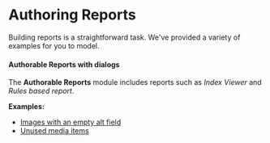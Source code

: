 # Authoring Reports

Building reports is a straightforward task. We've provided a variety of examples for you to model.

#### Authorable Reports with dialogs
The **Authorable Reports** module includes reports such as *Index Viewer* and *Rules based report*. 

**Examples:**
 * [Images with an empty alt field][1]
 * [Unused media items][2]


[1]: http://sitecorejunkie.com/2014/05/28/create-a-custom-report-in-sitecore-powershell-extensions
[2]: http://michaellwest.blogspot.com/2014/04/reports-with-sitecore-powershell.html

